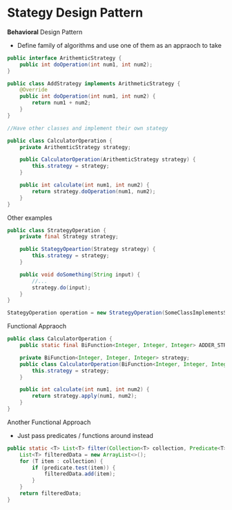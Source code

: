 # Stategy Design Pattern

**Behavioral** Design Pattern

- Define family of algorithms and use one of them as an appraoch to take

```java
public interface ArithemticStrategy {
    public int doOperation(int num1, int num2);
}

public class AddStrategy implements ArithmeticStrategy {
    @Override
    public int doOperation(int num1, int num2) {
        return num1 + num2;
    }
}

//Have other classes and implement their own stategy

public class CalculatorOperation {
    private ArithemticStrategy strategy;

    public CalculatorOperation(ArithemticStrategy strategy) {
        this.strategy = strategy;
    }

    public int calculate(int num1, int num2) {
        return strategy.doOperation(num1, num2);
    }
}
```

Other examples

```java
public class StrategyOperation {
    private final Strategy strategy;

    public StategyOpeartion(Strategy strategy) {
        this.strategy = strategy;
    }

    public void doSomething(String input) {
        //...
        strategy.do(input);
    }
}

StategyOperation operation = new StrategyOperation(SomeClassImplementsStrategy::new);
```

Functional Appraoch

```java
public class CalculatorOperation {
    public static final BiFunction<Integer, Integer, Integer> ADDER_STRATEGY = (num1, num2) -> num1 + num2;

    private BiFunction<Integer, Integer, Integer> strategy;
    public class CalculatorOperation(BiFunction<Integer, Integer, Integer> strategy) {
        this.strategy = strategy;
    }

    public int calculate(int num1, int num2) {
        return strategy.apply(num1, num2);
    }
}
```

Another Functional Approach

- Just pass predicates / functions around instead

```java
public static <T> List<T> filter(Collection<T> collection, Predicate<T> predicate) {
    List<T> filteredData = new ArrayList<>();
    for (T item : collection) {
        if (predicate.test(item)) {
            filteredData.add(item);
        }
    }
    return filteredData;
}
```
